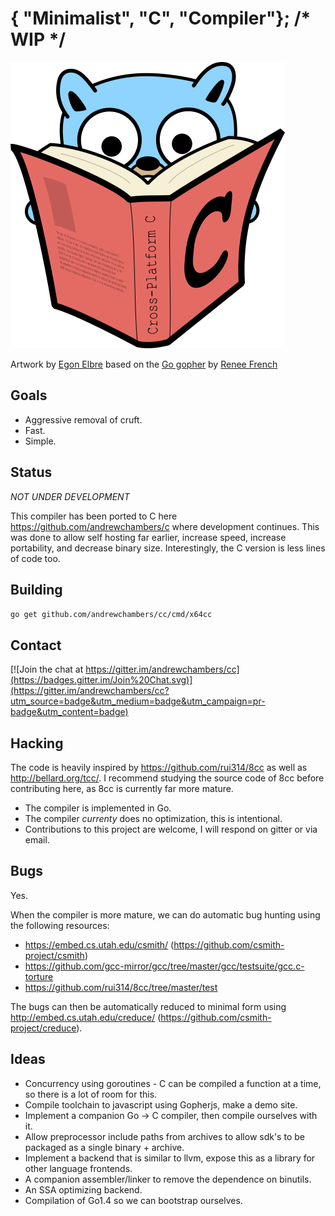 # { "Minimalist", "C", "Compiler"}; /* WIP */

![](https://raw.githubusercontent.com/andrewchambers/cc-images/master/Gopher.png)

Artwork by [Egon Elbre](https://twitter.com/egonelbre) based on the [Go gopher](https://blog.golang.org/gopher) by [Renee French](http://reneefrench.blogspot.com/)

## Goals

- Aggressive removal of cruft.
- Fast.
- Simple.

## Status 

*NOT UNDER DEVELOPMENT*

This compiler has been ported to C here https://github.com/andrewchambers/c where development continues. This was done to allow self hosting far earlier, increase 
speed, increase portability, and decrease binary size. Interestingly, the C version is less lines of code too.

## Building

```go get github.com/andrewchambers/cc/cmd/x64cc```

## Contact

[![Join the chat at https://gitter.im/andrewchambers/cc](https://badges.gitter.im/Join%20Chat.svg)](https://gitter.im/andrewchambers/cc?utm_source=badge&utm_medium=badge&utm_campaign=pr-badge&utm_content=badge)

## Hacking

The code is heavily inspired by https://github.com/rui314/8cc as well as http://bellard.org/tcc/. 
I recommend studying the source code of 8cc before contributing here, as 8cc is currently far more mature.

- The compiler is implemented in Go.
- The compiler *currenty* does no optimization, this is intentional.
- Contributions to this project are welcome, I will respond on gitter or via email.

## Bugs

Yes.

When the compiler is more mature, we can do automatic bug hunting using the following resources:

- https://embed.cs.utah.edu/csmith/ (https://github.com/csmith-project/csmith)
- https://github.com/gcc-mirror/gcc/tree/master/gcc/testsuite/gcc.c-torture
- https://github.com/rui314/8cc/tree/master/test

The bugs can then be automatically reduced to minimal form using http://embed.cs.utah.edu/creduce/ (https://github.com/csmith-project/creduce).

## Ideas
- Concurrency using goroutines - C can be compiled a function at a time, so there is a lot of room for this.
- Compile toolchain to javascript using Gopherjs, make a demo site.
- Implement a companion Go -> C compiler, then compile ourselves with it.
- Allow preprocessor include paths from archives to allow sdk's to be packaged as a single binary + archive.
- Implement a backend that is similar to llvm, expose this as a library for other language frontends.
- A companion assembler/linker to remove the dependence on binutils.
- An SSA optimizing backend.
- Compilation of Go1.4 so we can bootstrap ourselves.
